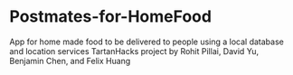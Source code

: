 # Postmates-for-HomeFood
App for home made food to be delivered to people using a local database and location services
TartanHacks project by Rohit Pillai, David Yu, Benjamin Chen, and Felix Huang
